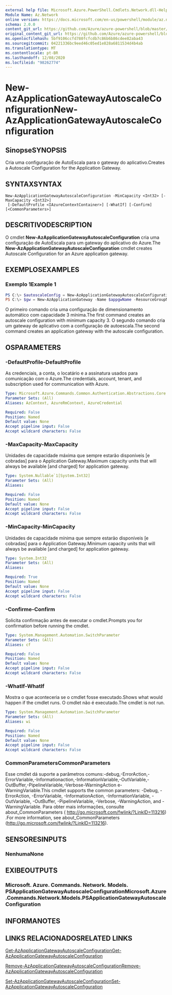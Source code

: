 ```yaml
---
external help file: Microsoft.Azure.PowerShell.Cmdlets.Network.dll-Help.xml
Module Name: Az.Network
online version: https://docs.microsoft.com/en-us/powershell/module/az.network/new-azapplicationgatewayautoscaleconfiguration
schema: 2.0.0
content_git_url: https://github.com/Azure/azure-powershell/blob/master/src/Network/Network/help/New-AzApplicationGatewayAutoscaleConfiguration.md
original_content_git_url: https://github.com/Azure/azure-powershell/blob/master/src/Network/Network/help/New-AzApplicationGatewayAutoscaleConfiguration.md
ms.openlocfilehash: 5bf9106ccfd780fcfcdb7c86b6b86cdee82aba43
ms.sourcegitcommit: 04221336bc9eed46c05ed1e828a6811534d4b4ab
ms.translationtype: MT
ms.contentlocale: pt-BR
ms.lasthandoff: 12/08/2020
ms.locfileid: "98262774"
---
```

# <span data-ttu-id="1bc49-101">New-AzApplicationGatewayAutoscaleConfiguration</span><span class="sxs-lookup"><span data-stu-id="1bc49-101">New-AzApplicationGatewayAutoscaleConfiguration</span></span>

## <span data-ttu-id="1bc49-102">Sinopse</span><span class="sxs-lookup"><span data-stu-id="1bc49-102">SYNOPSIS</span></span>
<span data-ttu-id="1bc49-103">Cria uma configuração de AutoEscala para o gateway do aplicativo.</span><span class="sxs-lookup"><span data-stu-id="1bc49-103">Creates a Autoscale Configuration for the Application Gateway.</span></span>

## <span data-ttu-id="1bc49-104">SYNTAX</span><span class="sxs-lookup"><span data-stu-id="1bc49-104">SYNTAX</span></span>

```
New-AzApplicationGatewayAutoscaleConfiguration -MinCapacity <Int32> [-MaxCapacity <Int32>]
 [-DefaultProfile <IAzureContextContainer>] [-WhatIf] [-Confirm] [<CommonParameters>]
```

## <span data-ttu-id="1bc49-105">DESCRITIVO</span><span class="sxs-lookup"><span data-stu-id="1bc49-105">DESCRIPTION</span></span>
<span data-ttu-id="1bc49-106">O cmdlet **New-AzApplicationGatewayAutoscaleConfiguration** cria uma configuração de AutoEscala para um gateway do aplicativo do Azure.</span><span class="sxs-lookup"><span data-stu-id="1bc49-106">The **New-AzApplicationGatewayAutoscaleConfiguration** cmdlet creates Autoscale Configuration for an Azure application gateway.</span></span>

## <span data-ttu-id="1bc49-107">EXEMPLOS</span><span class="sxs-lookup"><span data-stu-id="1bc49-107">EXAMPLES</span></span>

### <span data-ttu-id="1bc49-108">Exemplo 1</span><span class="sxs-lookup"><span data-stu-id="1bc49-108">Example 1</span></span>
```powershell
PS C:\> $autoscaleConfig = New-AzApplicationGatewayAutoscaleConfiguration -MinCapacity 3
PS C:\> $gw = New-AzApplicationGateway -Name $appgwName -ResourceGroupName $rgname ..  -AutoscaleConfiguration $autoscaleConfig
```

<span data-ttu-id="1bc49-109">O primeiro comando cria uma configuração de dimensionamento automático com capacidade 3 mínima.</span><span class="sxs-lookup"><span data-stu-id="1bc49-109">The first command creates an autoscale configuration with minimum capacity 3.</span></span>
<span data-ttu-id="1bc49-110">O segundo comando cria um gateway de aplicativo com a configuração de autoescala.</span><span class="sxs-lookup"><span data-stu-id="1bc49-110">The second command creates an application gateway with the autoscale configuration.</span></span>

## <span data-ttu-id="1bc49-111">OS</span><span class="sxs-lookup"><span data-stu-id="1bc49-111">PARAMETERS</span></span>

### <span data-ttu-id="1bc49-112">-DefaultProfile</span><span class="sxs-lookup"><span data-stu-id="1bc49-112">-DefaultProfile</span></span>
<span data-ttu-id="1bc49-113">As credenciais, a conta, o locatário e a assinatura usados para comunicação com o Azure.</span><span class="sxs-lookup"><span data-stu-id="1bc49-113">The credentials, account, tenant, and subscription used for communication with Azure.</span></span>

```yaml
Type: Microsoft.Azure.Commands.Common.Authentication.Abstractions.Core.IAzureContextContainer
Parameter Sets: (All)
Aliases: AzContext, AzureRmContext, AzureCredential

Required: False
Position: Named
Default value: None
Accept pipeline input: False
Accept wildcard characters: False
```

### <span data-ttu-id="1bc49-114">-MaxCapacity</span><span class="sxs-lookup"><span data-stu-id="1bc49-114">-MaxCapacity</span></span>
<span data-ttu-id="1bc49-115">Unidades de capacidade máxima que sempre estarão disponíveis [e cobradas] para o Application Gateway.</span><span class="sxs-lookup"><span data-stu-id="1bc49-115">Maximum capacity units that will always be available [and charged] for application gateway.</span></span>

```yaml
Type: System.Nullable`1[System.Int32]
Parameter Sets: (All)
Aliases:

Required: False
Position: Named
Default value: None
Accept pipeline input: False
Accept wildcard characters: False
```

### <span data-ttu-id="1bc49-116">-MinCapacity</span><span class="sxs-lookup"><span data-stu-id="1bc49-116">-MinCapacity</span></span>
<span data-ttu-id="1bc49-117">Unidades de capacidade mínima que sempre estarão disponíveis [e cobradas] para o Application Gateway.</span><span class="sxs-lookup"><span data-stu-id="1bc49-117">Minimum capacity units that will always be available [and charged] for application gateway.</span></span> 

```yaml
Type: System.Int32
Parameter Sets: (All)
Aliases:

Required: True
Position: Named
Default value: None
Accept pipeline input: False
Accept wildcard characters: False
```

### <span data-ttu-id="1bc49-118">-Confirme</span><span class="sxs-lookup"><span data-stu-id="1bc49-118">-Confirm</span></span>
<span data-ttu-id="1bc49-119">Solicita confirmação antes de executar o cmdlet.</span><span class="sxs-lookup"><span data-stu-id="1bc49-119">Prompts you for confirmation before running the cmdlet.</span></span>

```yaml
Type: System.Management.Automation.SwitchParameter
Parameter Sets: (All)
Aliases: cf

Required: False
Position: Named
Default value: None
Accept pipeline input: False
Accept wildcard characters: False
```

### <span data-ttu-id="1bc49-120">-WhatIf</span><span class="sxs-lookup"><span data-stu-id="1bc49-120">-WhatIf</span></span>
<span data-ttu-id="1bc49-121">Mostra o que aconteceria se o cmdlet fosse executado.</span><span class="sxs-lookup"><span data-stu-id="1bc49-121">Shows what would happen if the cmdlet runs.</span></span>
<span data-ttu-id="1bc49-122">O cmdlet não é executado.</span><span class="sxs-lookup"><span data-stu-id="1bc49-122">The cmdlet is not run.</span></span>

```yaml
Type: System.Management.Automation.SwitchParameter
Parameter Sets: (All)
Aliases: wi

Required: False
Position: Named
Default value: None
Accept pipeline input: False
Accept wildcard characters: False
```

### <span data-ttu-id="1bc49-123">CommonParameters</span><span class="sxs-lookup"><span data-stu-id="1bc49-123">CommonParameters</span></span>
<span data-ttu-id="1bc49-124">Esse cmdlet dá suporte a parâmetros comuns:-debug,-ErrorAction,-ErrorVariable,-Informationaction,-InformationVariable,-OutVariable,-OutBuffer,-PipelineVariable,-Verbose-WarningAction e-WarningVariable.</span><span class="sxs-lookup"><span data-stu-id="1bc49-124">This cmdlet supports the common parameters: -Debug, -ErrorAction, -ErrorVariable, -InformationAction, -InformationVariable, -OutVariable, -OutBuffer, -PipelineVariable, -Verbose, -WarningAction, and -WarningVariable.</span></span> <span data-ttu-id="1bc49-125">Para obter mais informações, consulte about_CommonParameters ( http://go.microsoft.com/fwlink/?LinkID=113216) .</span><span class="sxs-lookup"><span data-stu-id="1bc49-125">For more information, see about_CommonParameters (http://go.microsoft.com/fwlink/?LinkID=113216).</span></span>

## <span data-ttu-id="1bc49-126">SENSORES</span><span class="sxs-lookup"><span data-stu-id="1bc49-126">INPUTS</span></span>

### <span data-ttu-id="1bc49-127">Nenhuma</span><span class="sxs-lookup"><span data-stu-id="1bc49-127">None</span></span>

## <span data-ttu-id="1bc49-128">EXIBE</span><span class="sxs-lookup"><span data-stu-id="1bc49-128">OUTPUTS</span></span>

### <span data-ttu-id="1bc49-129">Microsoft. Azure. Commands. Network. Models. PSApplicationGatewayAutoscaleConfiguration</span><span class="sxs-lookup"><span data-stu-id="1bc49-129">Microsoft.Azure.Commands.Network.Models.PSApplicationGatewayAutoscaleConfiguration</span></span>

## <span data-ttu-id="1bc49-130">INFORMA</span><span class="sxs-lookup"><span data-stu-id="1bc49-130">NOTES</span></span>

## <span data-ttu-id="1bc49-131">LINKS RELACIONADOS</span><span class="sxs-lookup"><span data-stu-id="1bc49-131">RELATED LINKS</span></span>

[<span data-ttu-id="1bc49-132">Get-AzApplicationGatewayAutoscaleConfiguration</span><span class="sxs-lookup"><span data-stu-id="1bc49-132">Get-AzApplicationGatewayAutoscaleConfiguration</span></span>](./Get-AzApplicationGatewayAutoscaleConfiguration.md)

[<span data-ttu-id="1bc49-133">Remove-AzApplicationGatewayAutoscaleConfiguration</span><span class="sxs-lookup"><span data-stu-id="1bc49-133">Remove-AzApplicationGatewayAutoscaleConfiguration</span></span>](./Remove-AzApplicationGatewayAutoscaleConfiguration.md)

[<span data-ttu-id="1bc49-134">Set-AzApplicationGatewayAutoscaleConfiguration</span><span class="sxs-lookup"><span data-stu-id="1bc49-134">Set-AzApplicationGatewayAutoscaleConfiguration</span></span>](./Set-AzApplicationGatewayAutoscaleConfiguration.md)
